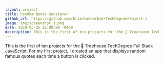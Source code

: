 ```yaml
---
layout: project
title: Random Quote Generator
github_url: https://github.com/brianlockerbie/TechDegreeProject-1
image: img/screenshot_1.png
date: 2020-05-25 12:00:00 -0400
description: This is the first of ten projects for the 🏡 Treehouse TechDegree Full Stack JavaScript. 
---
```

This is the first of ten projects for the 🏡 Treehouse TechDegree Full Stack JavaScript. For my first project, I created an app that displays random famous quotes each time a button is clicked.